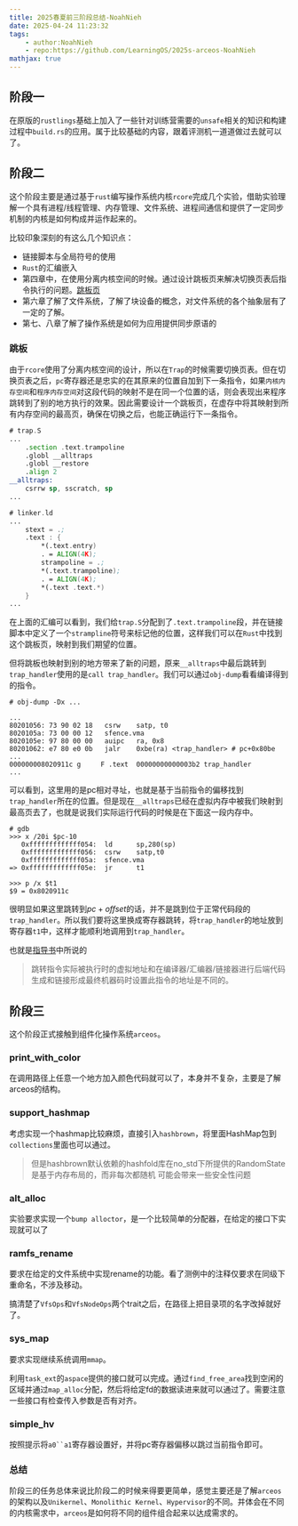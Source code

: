 ```yaml
---
title: 2025春夏前三阶段总结-NoahNieh
date: 2025-04-24 11:23:32
tags:
    - author:NoahNieh
    - repo:https://github.com/LearningOS/2025s-arceos-NoahNieh
mathjax: true
---
```


## 阶段一

在原版的`rustlings`基础上加入了一些针对训练营需要的`unsafe`相关的知识和构建过程中`build.rs`的应用。属于比较基础的内容，跟着评测机一道道做过去就可以了。

## 阶段二

这个阶段主要是通过基于`rust`编写操作系统内核`rcore`完成几个实验，借助实验理解一个具有进程/线程管理、内存管理、文件系统、进程间通信和提供了一定同步机制的内核是如何构成并运作起来的。

比较印象深刻的有这么几个知识点：

- 链接脚本与全局符号的使用
- `Rust`的汇编嵌入
- 第四章中，在使用分离内核空间的时候。通过设计跳板页来解决切换页表后指令执行的问题。[跳板页](#跳板)
- 第六章了解了文件系统，了解了块设备的概念，对文件系统的各个抽象层有了一定的了解。
- 第七、八章了解了操作系统是如何为应用提供同步原语的


### 跳板

由于`rcore`使用了分离内核空间的设计，所以在`Trap`的时候需要切换页表。但在切换页表之后，`pc`寄存器还是忠实的在其原来的位置自加到下一条指令，如果`内核内存空间`和`程序内存空间`对这段代码的映射不是在同一个位置的话，则会表现出来程序跳转到了别的地方执行的效果。因此需要设计一个跳板页，在虚存中将其映射到所有内存空间的最高页，确保在切换之后，也能正确运行下一条指令。

```asm
# trap.S
...
    .section .text.trampoline
    .globl __alltraps
    .globl __restore
    .align 2
__alltraps:
    csrrw sp, sscratch, sp
...

# linker.ld
...
    stext = .;
    .text : {
        *(.text.entry)
        . = ALIGN(4K);
        strampoline = .;
        *(.text.trampoline);
        . = ALIGN(4K);
        *(.text .text.*)
    }
...

```

在上面的汇编可以看到，我们给`trap.S`分配到了`.text.trampoline`段，并在链接脚本中定义了一个`strampline`符号来标记他的位置，这样我们可以在`Rust`中找到这个跳板页，映射到我们期望的位置。

但将跳板也映射到别的地方带来了新的问题，原来`__alltraps`中最后跳转到`trap_handler`使用的是`call trap_handler`。我们可以通过`obj-dump`看看编译得到的指令。

```
# obj-dump -Dx ...

...
80201056: 73 90 02 18   csrw    satp, t0
8020105a: 73 00 00 12   sfence.vma
8020105e: 97 80 00 00   auipc   ra, 0x8
80201062: e7 80 e0 0b   jalr    0xbe(ra) <trap_handler> # pc+0x80be
...
000000008020911c g     F .text  00000000000003b2 trap_handler
...

```

可以看到，这里用的是pc相对寻址，也就是基于当前指令的偏移找到`trap_handler`所在的位置。但是现在`__alltraps`已经在虚拟内存中被我们映射到最高页去了，也就是说我们实际运行代码的时候是在下面这一段内存中。

```
# gdb
>>> x /20i $pc-10
   0xfffffffffffff054:  ld      sp,280(sp)
   0xfffffffffffff056:  csrw    satp,t0
   0xfffffffffffff05a:  sfence.vma
=> 0xfffffffffffff05e:  jr      t1 

>>> p /x $t1
$9 = 0x8020911c
```

很明显如果这里跳转到$pc+offset$的话，并不是跳到位于正常代码段的`trap_handler`。所以我们要将这里换成寄存器跳转，将`trap_handler`的地址放到寄存器`t1`中，这样才能顺利地调用到`trap_handler`。

也就是[指导书](https://learningos.cn/rCore-Tutorial-Guide-2025S/chapter4/6multitasking-based-on-as.html?#term-trampoline)中所说的

> 跳转指令实际被执行时的虚拟地址和在编译器/汇编器/链接器进行后端代码生成和链接形成最终机器码时设置此指令的地址是不同的。


## 阶段三

这个阶段正式接触到组件化操作系统`arceos`。

### print_with_color

在调用路径上任意一个地方加入颜色代码就可以了，本身并不复杂，主要是了解arceos的结构。

### support_hashmap

考虑实现一个hashmap比较麻烦，直接引入`hashbrown`，将里面HashMap包到`collections`里面也可以通过。

> 但是hashbrown默认依赖的hashfold库在no_std下所提供的RandomState是基于内存布局的，而非每次都随机
> 可能会带来一些安全性问题

### alt_alloc

实验要求实现一个`bump alloctor`，是一个比较简单的分配器，在给定的接口下实现就可以了

### ramfs_rename

要求在给定的文件系统中实现rename的功能。看了测例中的注释仅要求在同级下重命名，不涉及移动。

搞清楚了`VfsOps`和`VfsNodeOps`两个trait之后，在路径上把目录项的名字改掉就好了。

### sys_map

要求实现继续系统调用`mmap`。

利用`task_ext`的`aspace`提供的接口就可以完成。通过`find_free_area`找到空闲的区域并通过`map_alloc`分配，然后将给定fd的数据读进来就可以通过了。需要注意一些接口有检查传入参数是否有对齐。

### simple_hv

按照提示将`a0``a1`寄存器设置好，并将pc寄存器偏移以跳过当前指令即可。

### 总结

阶段三的任务总体来说比阶段二的时候来得要更简单，感觉主要还是了解`arceos`的架构以及`Unikernel`、`Monolithic Kernel`、`Hypervisor`的不同。并体会在不同的内核需求中，`arceos`是如何将不同的组件组合起来以达成需求的。


